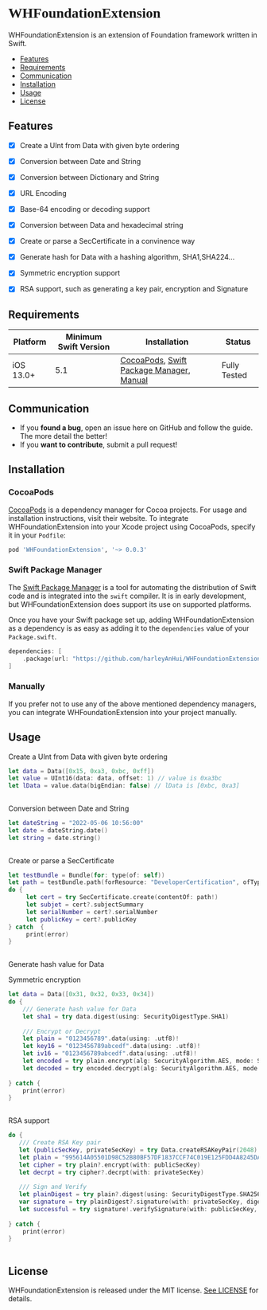 # <font face="微软雅黑" >WHFoundationExtension</font>

WHFoundationExtension is an extension of Foundation framework written in Swift.

- [Features](#features)
- [Requirements](#requirements)
- [Communication](#communication)
- [Installation](#installation)
- [Usage](#Usage)
- [License](#license)

## Features

- [x] Create a UInt from Data with given byte ordering
- [x] Conversion between Date and String
- [x] Conversion between Dictionary and String
- [x] URL Encoding
- [x] Base-64 encoding or decoding support
- [x] Conversion between Data and hexadecimal string
- [x] Create or parse a SecCertificate in a convinence way
- [x] Generate hash for Data with a hashing algorithm, SHA1,SHA224...
- [x] Symmetric encryption support
- [x] RSA support, such as generating a key pair, encryption and Signature


## Requirements

| Platform | Minimum Swift Version | Installation | Status |
| --- | --- | --- | --- |
| iOS 13.0+ | 5.1 | [CocoaPods](#cocoapods), [Swift Package Manager](#swift-package-manager), [Manual](#manually) | Fully Tested |


## Communication

- If you **found a bug**, open an issue here on GitHub and follow the guide. The more detail the better!
- If you **want to contribute**, submit a pull request!

## Installation

### CocoaPods

[CocoaPods](https://cocoapods.org) is a dependency manager for Cocoa projects. For usage and installation instructions, visit their website. To integrate WHFoundationExtension into your Xcode project using CocoaPods, specify it in your `Podfile`:

```ruby
pod 'WHFoundationExtension', '~> 0.0.3'
```

### Swift Package Manager

The [Swift Package Manager](https://swift.org/package-manager/) is a tool for automating the distribution of Swift code and is integrated into the `swift` compiler. It is in early development, but WHFoundationExtension does support its use on supported platforms.

Once you have your Swift package set up, adding WHFoundationExtension as a dependency is as easy as adding it to the `dependencies` value of your `Package.swift`.

```swift
dependencies: [
    .package(url: "https://github.com/harleyAnHui/WHFoundationExtension.git", .upToNextMajor(from: "0.0.3"))
]
```

### Manually

If you prefer not to use any of the above mentioned dependency managers, you can integrate WHFoundationExtension into your project manually.


## Usage

Create a UInt from Data with given byte ordering

```swift
let data = Data([0x15, 0xa3, 0xbc, 0xff])
let value = UInt16(data: data, offset: 1) // value is 0xa3bc
let lData = value.data(bigEndian: false) // lData is [0xbc, 0xa3]
        
```

Conversion between Date and String

```swift
let dateString = "2022-05-06 10:56:00"
let date = dateString.date()
let string = date.string()
        
```

Create or parse a SecCertificate

```swift
let testBundle = Bundle(for: type(of: self))
let path = testBundle.path(forResource: "DeveloperCertification", ofType: ".cer")
do {
     let cert = try SecCertificate.create(contentOf: path!)
     let subjet = cert?.subjectSummary
     let serialNumber = cert?.serialNumber
     let publicKey = cert?.publicKey
} catch  {
     print(error)
}
        
```

Generate hash value for Data

Symmetric encryption


```swift
let data = Data([0x31, 0x32, 0x33, 0x34])
do {
	/// Generate hash value for Data
	let sha1 = try data.digest(using: SecurityDigestType.SHA1)
	
	/// Encrypt or Decrypt
	let plain = "0123456789".data(using: .utf8)!
	let key16 = "0123456789abcedf".data(using: .utf8)!
	let iv16 = "0123456789abcedf".data(using: .utf8)!
	let encoded = try plain.encrypt(alg: SecurityAlgorithm.AES, mode: SecurityMode.CFB, padding: SecurityPadding.ISO7816Padding, key: key16, iv: iv16)
	let decoded = try encoded.decrypt(alg: SecurityAlgorithm.AES, mode: SecurityMode.CFB, padding: SecurityPadding.ISO7816Padding, key: key16, iv: iv16)
   
} catch {
	print(error)
}
        
```

RSA support


```swift
do {
   /// Create RSA Key pair
   let (publicSecKey, privateSecKey) = try Data.createRSAKeyPair(2048)
   let plain = "995614A05501D98C52B80BF57DF1837CCF74C019E125FDD4A8245DA9CF6FC6F357BEC04E9DBD7E802E10FF94CB3E6F7DF442B027F0DE07432C701D9F08ADB3A3BEDF71AD325A4FF7F61D7430559806E6F615FF756038BD0868D8BCC5BD41C375831ECE4D489E9EECD66E0952BEA1B9947BE86B20AE985029BA357E0FBDE1CE41".data(using: .utf8)
   let cipher = try plain?.encrypt(with: publicSecKey)
   let decrpt = try cipher?.decrpt(with: privateSecKey)
   
   /// Sign and Verify
   let plainDigest = try plain?.digest(using: SecurityDigestType.SHA256)
   var signature = try plainDigest?.signature(with: privateSecKey, digestType: SecurityDigestType.SHA256)
   let successful = try signature!.verifySignature(with: publicSecKey, dataToSign: plainDigest!, digestType: SecurityDigestType.SHA256)
   
} catch {
	print(error)
}
        
```



## License

WHFoundationExtension is released under the MIT license. [See LICENSE](https://github.com/harleyAnHui/WHFoundationExtension/blob/main/LICENSE) for details.

